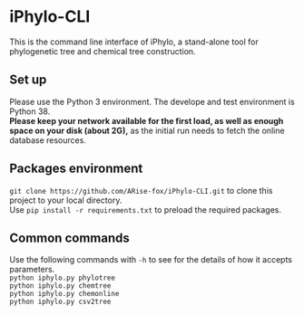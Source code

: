 # iPhylo-CLI
This is the command line interface of iPhylo, a stand-alone tool for phylogenetic tree and chemical tree construction.

## Set up
Please use the Python 3 environment. The develope and test environment is Python 38.
<br>
<strong>Please keep your network available for the first load, as well as enough space on your disk (about 2G),</strong> as the initial run needs to fetch the online database resources.
<br>

## Packages environment
`git clone https://github.com/ARise-fox/iPhylo-CLI.git` to clone this project to your local directory.
<br>
Use `pip install -r requirements.txt` to preload the required packages.

## Common commands
Use the following commands with `-h` to see for the details of how it accepts parameters.
<br>
`python iphylo.py phylotree`
<br>
`python iphylo.py chemtree`
<br>
`python iphylo.py chemonline`
<br>
`python iphylo.py csv2tree`




